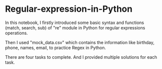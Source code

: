 # Regular-expression-in-Python
In this notebook, I firstly introduced some basic syntax and functions (match, search, sub) of "re" module in Python for regular expressions operations. 

Then I used "mock_data.csv" which contains the information like birthday, phone, names, email, to practice Regex in Python. 

There are four tasks to complete. And I provided multiple solutions for each task.
